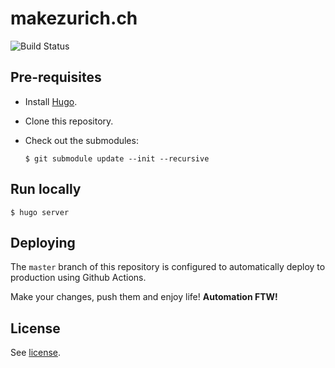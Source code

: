 # makezurich.ch

![Build Status](https://github.com/makezurich/website/workflows/Build%20website/badge.svg)

## Pre-requisites

* Install [Hugo](https://gohugo.io/getting-started/installing/).
* Clone this repository.
* Check out the submodules:

      $ git submodule update --init --recursive

## Run locally

    $ hugo server

## Deploying

The `master` branch of this repository is configured to automatically deploy to production using Github Actions.

Make your changes, push them and enjoy life! **Automation FTW!**

## License

See [license](LICENSE).
